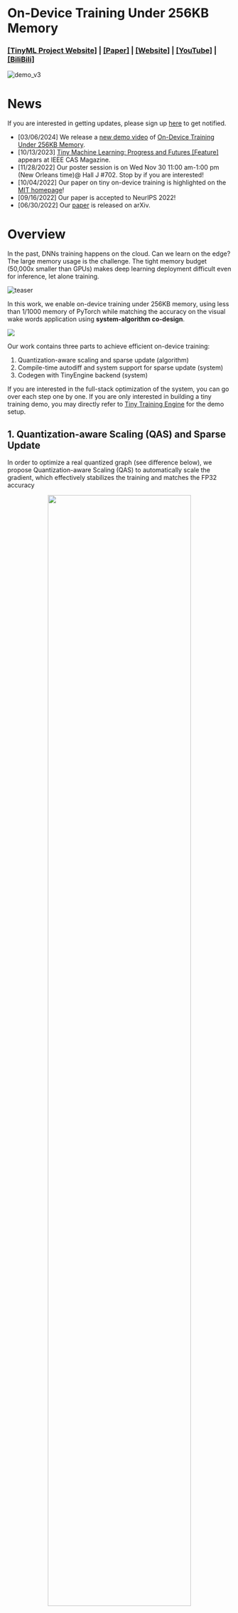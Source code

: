 # On-Device Training Under 256KB Memory 

### [[TinyML Project Website]](https://hanlab.mit.edu/projects/tinyml) | [[Paper]](https://arxiv.org/abs/2206.15472) | [[Website]](https://hanlab.mit.edu/projects/mcunetv3) | [[YouTube]](https://www.youtube.com/watch?v=0pUFZYdoMY8) | [[BiliBili]](https://www.bilibili.com/video/BV1qv4y1d7MV)


![demo_v3](figures/mcunetV3_demo_2images_openmv.gif)

# News
If you are interested in getting updates, please sign up [here](https://forms.gle/UW1uUmnfk1k6UJPPA) to get notified.

* [03/06/2024] We release a [new demo video](https://www.youtube.com/watch?v=0pUFZYdoMY8) of [On-Device Training Under 256KB Memory](https://arxiv.org/abs/2206.15472).
* [10/13/2023] [Tiny Machine Learning: Progress and Futures \[Feature\]](https://hanlab.mit.edu/projects/tinyml-magazine) appears at IEEE CAS Magazine.
* [11/28/2022] Our poster session is on Wed Nov 30 11:00 am-1:00 pm (New Orleans time)@ Hall J #702. Stop by if you are interested!
* [10/04/2022] Our paper on tiny on-device training is highlighted on the [MIT homepage](http://web.mit.edu/spotlight/learning-edge/)!
* [09/16/2022] Our paper is accepted to NeurIPS 2022!
* [06/30/2022] Our [paper](https://arxiv.org/abs/2206.15472) is released on arXiv.

# Overview

In the past, DNNs training happens on the cloud. Can we learn on the edge? The large memory usage is the challenge. The tight memory budget (50,000x smaller than GPUs) makes deep learning deployment difficult even for inference, let alone training.

![teaser](https://github.com/mit-han-lab/mcunet/blob/master/assets/figures/memory_size.png?raw=true)

In this work, we enable on-device training under 256KB memory, using less than 1/1000 memory of PyTorch while matching the accuracy on the visual wake words application using **system-algorithm co-design**. 

![](figures/mem_comparison.png)

Our work contains three parts to achieve efficient on-device training: 
1. Quantization-aware scaling and sparse update (algorithm)
2. Compile-time autodiff and system support for sparse update (system)
3. Codegen with TinyEngine backend (system)

If you are interested in the full-stack optimization of the system, you can go over each step one by one. If you are only interested in building a tiny training demo, you may directly refer to [Tiny Training Engine](https://github.com/mit-han-lab/tinyengine/tree/master/tutorial/training) for the demo setup.

## 1. Quantization-aware Scaling (QAS) and Sparse Update

In order to optimize a real quantized graph (see difference below),  we propose Quantization-aware Scaling (QAS) to automatically scale the gradient, which effectively stabilizes the training and matches the FP32 accuracy 

<p align="center">
    <img src="figures/real_vs_fake_quantization.png" width="80%">
</p>

![](figures/qas_accuracy.png)

We further design sparse layer and sparse tensor update to skip the gradient computation of less important layers and sub-tensors, where the best sparsity under varying memory budgets  is find an automated method based on the contribution analysis.

![](figures/sparse_update.png)

We provides scripts to evaluate the accuracy of QAS and Sparse Update in the [algorithm](algorithm/) folder, and we will use the pretrained models and sparse update scheme for our next step compilation.

## 2. Compile-time Autodiff and System Support for Sparse Update

Another highlight of our work is Tiny Training Engine (TTE), which offloads auto-diff from run-time to compile-time and uses codegen to minimize run-time overhead. It also supports graph pruning and reordering to support sparse updates, translating the theoretical numbers into measured memory saving and speedup.

![](figures/compiler_stack.png)

The code related to compilation, autodiff, and system support for sparse update are provided in the [compilation](compilation/) folder. It will translate the pytorch models into an intermediate representation (IR), perform the autodiff at compile-time, and the apply the sparse update rules to reduce memory usage. Finally, the pruned training graph will be translated into a JSON file to ease MCU deployment.

## 3. Codegen with TinyEngine Backend

After obtaining the JSON representation of training graphs, the next step is to follow the [tutorial in Tiny Training Engine](https://github.com/mit-han-lab/tinyengine/tree/master/tutorial/training) to deploy the model to the MCU to compile the demo shown at the beginning. Our optimized kernels and co-designs not only enable training under 256KB but also achieve faster speed than conventional implementations such as TF-Lite.

![](figures/latency_peakmem_comparison.png)

## Citation

```
 @inproceedings{lin2022ondevice,
    title     = {On-Device Training Under 256KB Memory},
    author    = {Lin, Ji and Zhu, Ligeng and Chen, Wei-Ming and Wang, Wei-Chen and Gan, Chuang and Han, Song},
    booktitle = {Annual Conference on Neural Information Processing Systems (NeurIPS)},
    year      = {2022}
} 
```

## Related Work

* [MCUNet: Tiny Deep Learning on IoT Devices](https://hanlab.mit.edu/projects/mcunet) (NeurIPS'20)
* [MCUNetV2: Memory-Efficient Patch-based Inference for Tiny Deep Learning](https://hanlab.mit.edu/projects/mcunetv2) (NeurIPS'21)
* [TinyTL: Reduce Activations, Not Trainable Parameters for Efficient On-Device Learning](https://tinytl.mit.edu/) (NeurIPS'20)
* [Network Augmentation for Tiny Deep Learning](https://github.com/mit-han-lab/tinyml/raw/master/netaug/figures/fig3.png) (ICLR'22)


## License

This repository is released under the MIT license. See [LICENSE](LICENSE) for additional details.
